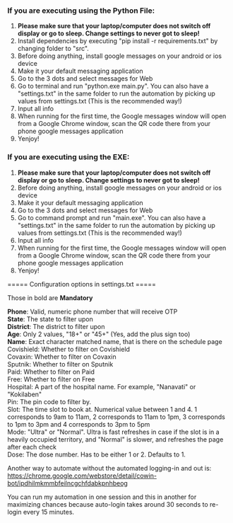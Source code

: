 ### If you are executing using the Python File:
1. **Please make sure that your laptop/computer does not switch off display or go to sleep. Change settings to never
   got to sleep!**
1. Install dependencies by executing "pip install -r requirements.txt" by changing folder to "src".
1. Before doing anything, install google messages on your android or ios device
1. Make it your default messaging application
1. Go to the 3 dots and select messages for Web
1. Go to terminal and run "python.exe main.py". You can also have a "settings.txt" in the same folder to run the
   automation by picking up values from settings.txt (This is the recommended way!)
1. Input all info
1. When running for the first time, the Google messages window will open from a Google Chrome window, scan the QR code there from your phone google messages application
1. Yenjoy!

### If you are executing using the EXE:

1. **Please make sure that your laptop/computer does not switch off display or go to sleep. Change settings to never
   got to sleep!**
1. Before doing anything, install google messages on your android or ios device
1. Make it your default messaging application
1. Go to the 3 dots and select messages for Web
1. Go to command prompt and run "main.exe". You can also have a "settings.txt" in the same folder to run the
   automation by picking up values from settings.txt (This is the recommended way!)
1. Input all info
1. When running for the first time, the Google messages window will open from a Google Chrome window, scan the QR code there from your phone google messages application
1. Yenjoy!


===== Configuration options in settings.txt =====

Those in bold are **Mandatory**

**Phone**: Valid, numeric phone number that will receive OTP <br>
**State**: The state to filter upon <br>
**District**: The district to filter upon <br>
**Age**:  Only 2 values, "18+" or "45+" (Yes, add the plus sign too) <br>
**Name**:  Exact character matched name, that is there on the schedule page <br>
Covishield: Whether to filter on Covishield <br>
Covaxin: Whether to filter on Covaxin <br>
Sputnik: Whether to filter on Sputnik <br>
Paid: Whether to filter on Paid <br>
Free: Whether to filter on Free <br>
Hospital: A part of the hospital name. For example, "Nanavati" or "Kokilaben" <br>
Pin: The pin code to filter by. <br>
Slot: The time slot to book at. Numerical value between 1 and 4. 1 corresponds to 9am to 11am, 2 corresponds to 11am to 1pm,
3 corresponds to 1pm to 3pm and 4 corresponds to 3pm to 5pm <br>
Mode: "Ultra" or "Normal". Ultra is fast refreshes in case if the slot is in a
heavily occupied territory, and "Normal" is slower, and refreshes the page after
each check <br>
Dose: The dose number. Has to be either 1 or 2. Defaults to 1. <br>

Another way to automate without the automated logging-in and out is:
https://chrome.google.com/webstore/detail/cowin-bot/ipdhilmkmmbfeilncgchfdabkpnhbeog

You can run my automation in one session and this in another for maximizing chances
because auto-login takes around 30 seconds to re-login every 15 minutes.
